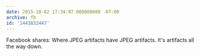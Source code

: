 ```yaml
---
date: 2015-10-02 17:34:07.000000000 -07:00
archive: fb
id: '1443832447'
---
```


Facebook shares: Where JPEG artifacts have JPEG artifacts. It's artifacts all the way down.
